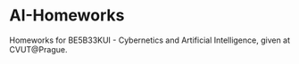 # AI-Homeworks
 Homeworks for BE5B33KUI - Cybernetics and Artificial Intelligence, given at CVUT@Prague.
